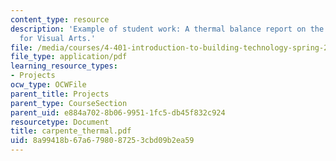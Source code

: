 ```yaml
---
content_type: resource
description: 'Example of student work: A thermal balance report on the Carpenter Center
  for Visual Arts.'
file: /media/courses/4-401-introduction-to-building-technology-spring-2006/8a99418b67a6798087253cbd09b2ea59_carpente_thermal.pdf
file_type: application/pdf
learning_resource_types:
- Projects
ocw_type: OCWFile
parent_title: Projects
parent_type: CourseSection
parent_uid: e884a702-8b06-9951-1fc5-db45f832c924
resourcetype: Document
title: carpente_thermal.pdf
uid: 8a99418b-67a6-7980-8725-3cbd09b2ea59
---
```

